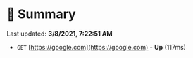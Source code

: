 # 📖 Summary
Last updated: **3/8/2021, 7:22:51 AM**

- `GET` [https://google.com](https://google.com) - **Up** (117ms)
